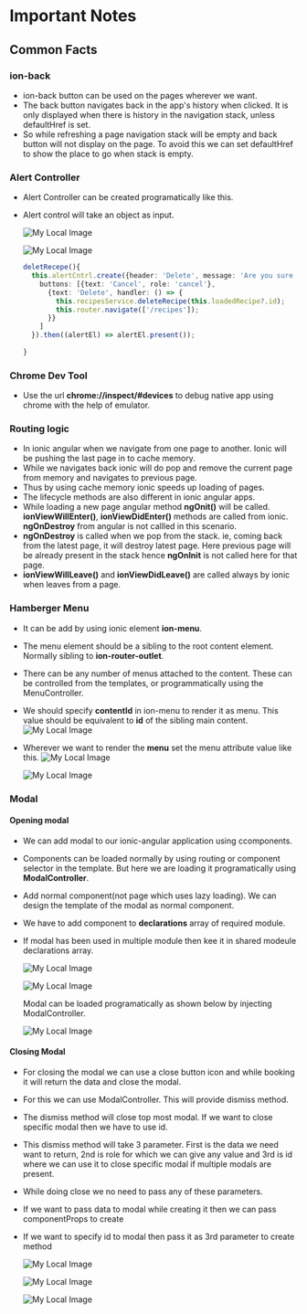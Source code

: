 # Important Notes

## Common Facts

### ion-back
- ion-back button can be used on the pages wherever we want.
- The back button navigates back in the app's history when clicked. It is only displayed when there is history in the navigation stack, unless defaultHref is set.
- So while refreshing a page navigation stack will be empty and back button will not display on the page. To avoid this we can set defaultHref to show the place to go when stack is empty.

### Alert Controller
- Alert Controller can be created programatically like this.
- Alert control will take an object as input.

  ![My Local Image](./ionic-components-basics/images/alert-component.png)

  ![My Local Image](./ionic-components-basics/images/alert-popup.png)

  ```typescript
  deletRecepe(){
    this.alertCntrl.create({header: 'Delete', message: 'Are you sure you want to delete this recipe?',
      buttons: [{text: 'Cancel', role: 'cancel'},
        {text: 'Delete', handler: () => {
          this.recipesService.deleteRecipe(this.loadedRecipe?.id);
          this.router.navigate(['/recipes']);
        }}
      ]
    }).then((alertEl) => alertEl.present());
    
  }
  ```

### Chrome Dev Tool
- Use the url **chrome://inspect/#devices** to debug native app using chrome with the help of emulator.

### Routing logic
- In ionic angular when we navigate from one page to another. Ionic will be pushing the last page in to cache memory.
- While we navigates back ionic will do pop and remove the current page from memory and navigates to previous page.
- Thus by using cache memory ionic speeds up loading of pages.
- The lifecycle methods are also different in ionic angular apps.
- While loading a new page angular method **ngOnit()** will be called. **ionViewWillEnter()**, **ionViewDidEnter()** methods are called from ionic. **ngOnDestroy** from angular is not callled in this scenario.
- **ngOnDestroy** is called when we pop from the stack. ie, coming back from the latest page, it will destroy latest page. Here previous page will be already present in the stack hence **ngOnInit** is not called here for that page.
- **ionViewWillLeave()** and **ionViewDidLeave()** are called always by ionic when leaves from a page.

### Hamberger Menu

- It can be add by using ionic element **ion-menu**.
- The menu element should be a sibling to the root content element. Normally sibling to **ion-router-outlet**.
- There can be any number of menus attached to the content. These can be controlled from the templates, or programmatically using the MenuController.
- We should specify **contentId** in ion-menu to render it as menu. This value should be equivalent to **id** of the sibling main content.
    ![My Local Image](./ionic-components-basics/images/ion-menu.png)

- Wherever we want to render the **menu** set the menu attribute value like this.
  ![My Local Image](./ionic-components-basics/images/ion-menu-render.png)

  ![My Local Image](./ionic-components-basics/images/hamberger.png)


### Modal

#### Opening modal

- We can add modal to our ionic-angular application using ccomponents.
- Components can be loaded normally by using routing or component selector in the template. But here we are loading it programatically using **ModalController**.
- Add normal component(not page which uses lazy loading). We can design the template of the modal as normal component.
- We have to add component to **declarations** array of required module.
- If modal has been used in multiple module then kee it in shared modeule declarations array.

   ![My Local Image](./ionic-components-basics/images/modal-open1.png)

   ![My Local Image](./ionic-components-basics/images/model-open2.png)

  Modal can be loaded programatically as shown below by injecting ModalController.

   ![My Local Image](./ionic-components-basics/images/modal-close1.png)

#### Closing Modal

- For closing the modal we can use a close button icon and while booking it will return the data and close the modal.
- For this we can use ModalController. This will provide dismiss method.
- The dismiss method will close top most modal. If we want to close specific modal then we have to use id.
- This dismiss method will take 3 parameter. First is the data we need want to return, 2nd is role for which we can give any value and 3rd is id where we can use it to close specific modal if multiple modals are present.
- While doing close we no need to pass any of these parameters.
- If we want to pass data to modal while creating it then we can pass componentProps to create
- If we want to specify id to modal then pass it as 3rd parameter to create method

  ![My Local Image](./ionic-components-basics/images/modal-close1.png)

  ![My Local Image](./ionic-components-basics/images/model-close2.png)

  ![My Local Image](./ionic-components-basics/images/model-close3.png)

